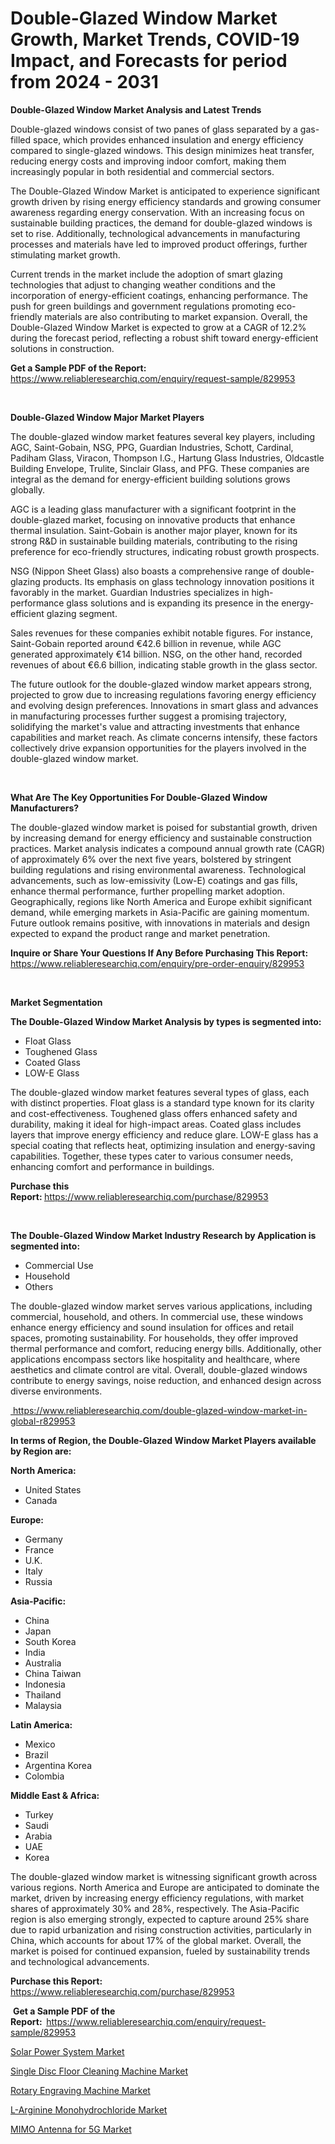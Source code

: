 <p><h1>Double-Glazed Window Market Growth, Market Trends, COVID-19 Impact, and Forecasts for period from 2024 - 2031</h1></p><p><strong>Double-Glazed Window Market Analysis and Latest Trends</strong></p>
<p><p>Double-glazed windows consist of two panes of glass separated by a gas-filled space, which provides enhanced insulation and energy efficiency compared to single-glazed windows. This design minimizes heat transfer, reducing energy costs and improving indoor comfort, making them increasingly popular in both residential and commercial sectors.</p><p>The Double-Glazed Window Market is anticipated to experience significant growth driven by rising energy efficiency standards and growing consumer awareness regarding energy conservation. With an increasing focus on sustainable building practices, the demand for double-glazed windows is set to rise. Additionally, technological advancements in manufacturing processes and materials have led to improved product offerings, further stimulating market growth.</p><p>Current trends in the market include the adoption of smart glazing technologies that adjust to changing weather conditions and the incorporation of energy-efficient coatings, enhancing performance. The push for green buildings and government regulations promoting eco-friendly materials are also contributing to market expansion. Overall, the Double-Glazed Window Market is expected to grow at a CAGR of 12.2% during the forecast period, reflecting a robust shift toward energy-efficient solutions in construction.</p></p>
<p><strong>Get a Sample PDF of the Report:&nbsp;</strong> <a href="https://www.reliableresearchiq.com/enquiry/request-sample/829953?utm_campaign=1087&utm_medium=2&utm_source=Github&utm_content=ia&utm_term=18122024&utm_id=double-glazed-window">https://www.reliableresearchiq.com/enquiry/request-sample/829953</a></p>
<p>&nbsp;</p>
<p><strong>Double-Glazed Window Major Market Players</strong></p>
<p><p>The double-glazed window market features several key players, including AGC, Saint-Gobain, NSG, PPG, Guardian Industries, Schott, Cardinal, Padiham Glass, Viracon, Thompson I.G., Hartung Glass Industries, Oldcastle Building Envelope, Trulite, Sinclair Glass, and PFG. These companies are integral as the demand for energy-efficient building solutions grows globally.</p><p>AGC is a leading glass manufacturer with a significant footprint in the double-glazed market, focusing on innovative products that enhance thermal insulation. Saint-Gobain is another major player, known for its strong R&D in sustainable building materials, contributing to the rising preference for eco-friendly structures, indicating robust growth prospects.</p><p>NSG (Nippon Sheet Glass) also boasts a comprehensive range of double-glazing products. Its emphasis on glass technology innovation positions it favorably in the market. Guardian Industries specializes in high-performance glass solutions and is expanding its presence in the energy-efficient glazing segment.</p><p>Sales revenues for these companies exhibit notable figures. For instance, Saint-Gobain reported around €42.6 billion in revenue, while AGC generated approximately €14 billion. NSG, on the other hand, recorded revenues of about €6.6 billion, indicating stable growth in the glass sector.</p><p>The future outlook for the double-glazed window market appears strong, projected to grow due to increasing regulations favoring energy efficiency and evolving design preferences. Innovations in smart glass and advances in manufacturing processes further suggest a promising trajectory, solidifying the market's value and attracting investments that enhance capabilities and market reach. As climate concerns intensify, these factors collectively drive expansion opportunities for the players involved in the double-glazed window market.</p></p>
<p>&nbsp;</p>
<p><strong>What Are The Key Opportunities For Double-Glazed Window Manufacturers?</strong></p>
<p><p>The double-glazed window market is poised for substantial growth, driven by increasing demand for energy efficiency and sustainable construction practices. Market analysis indicates a compound annual growth rate (CAGR) of approximately 6% over the next five years, bolstered by stringent building regulations and rising environmental awareness. Technological advancements, such as low-emissivity (Low-E) coatings and gas fills, enhance thermal performance, further propelling market adoption. Geographically, regions like North America and Europe exhibit significant demand, while emerging markets in Asia-Pacific are gaining momentum. Future outlook remains positive, with innovations in materials and design expected to expand the product range and market penetration.</p></p>
<p><strong>Inquire or Share Your Questions If Any Before Purchasing This Report:</strong> <a href="https://www.reliableresearchiq.com/enquiry/pre-order-enquiry/829953?utm_campaign=1087&utm_medium=2&utm_source=Github&utm_content=ia&utm_term=18122024&utm_id=double-glazed-window">https://www.reliableresearchiq.com/enquiry/pre-order-enquiry/829953</a></p>
<p>&nbsp;</p>
<p><strong>Market Segmentation</strong></p>
<p><strong>The Double-Glazed Window Market Analysis by types is segmented into:</strong></p>
<p><ul><li>Float Glass</li><li>Toughened Glass</li><li>Coated Glass</li><li>LOW-E Glass</li></ul></p>
<p><p>The double-glazed window market features several types of glass, each with distinct properties. Float glass is a standard type known for its clarity and cost-effectiveness. Toughened glass offers enhanced safety and durability, making it ideal for high-impact areas. Coated glass includes layers that improve energy efficiency and reduce glare. LOW-E glass has a special coating that reflects heat, optimizing insulation and energy-saving capabilities. Together, these types cater to various consumer needs, enhancing comfort and performance in buildings.</p></p>
<p><strong>Purchase this Report:&nbsp;</strong><a href="https://www.reliableresearchiq.com/purchase/829953?utm_campaign=1087&utm_medium=2&utm_source=Github&utm_content=ia&utm_term=18122024&utm_id=double-glazed-window">https://www.reliableresearchiq.com/purchase/829953</a></p>
<p>&nbsp;</p>
<p><strong>The Double-Glazed Window Market Industry Research by Application is segmented into:</strong></p>
<p><ul><li>Commercial Use</li><li>Household</li><li>Others</li></ul></p>
<p><p>The double-glazed window market serves various applications, including commercial, household, and others. In commercial use, these windows enhance energy efficiency and sound insulation for offices and retail spaces, promoting sustainability. For households, they offer improved thermal performance and comfort, reducing energy bills. Additionally, other applications encompass sectors like hospitality and healthcare, where aesthetics and climate control are vital. Overall, double-glazed windows contribute to energy savings, noise reduction, and enhanced design across diverse environments.</p></p>
<p><a href="https://www.reliableresearchiq.com/double-glazed-window-market-in-global-r829953?utm_campaign=1087&utm_medium=2&utm_source=Github&utm_content=ia&utm_term=18122024&utm_id=double-glazed-window">&nbsp;https://www.reliableresearchiq.com/double-glazed-window-market-in-global-r829953</a></p>
<p><strong>In terms of Region, the Double-Glazed Window Market Players available by Region are:</strong></p>
<p>
    <p> <strong> North America: </strong>
        <ul>
            <li>United States</li>
            <li>Canada</li>
        </ul>
        </p> 
    <p> <strong> Europe: </strong>
        <ul>
            <li>Germany</li>
            <li>France</li>
            <li>U.K.</li>
            <li>Italy</li>
            <li>Russia</li>
        </ul>
        </p> 
    <p> <strong> Asia-Pacific: </strong>
        <ul>
            <li>China</li>
            <li>Japan</li>
            <li>South Korea</li>
            <li>India</li>
            <li>Australia</li>
            <li>China Taiwan</li>
            <li>Indonesia</li>
            <li>Thailand</li>
            <li>Malaysia</li>
        </ul>
        </p> 
    <p> <strong> Latin America: </strong>
        <ul>
            <li>Mexico</li>
            <li>Brazil</li>
            <li>Argentina Korea</li>
            <li>Colombia</li>
        </ul>
        </p> 
    <p> <strong> Middle East & Africa: </strong>
        <ul>
            <li>Turkey</li>
            <li>Saudi</li>
            <li>Arabia</li>
            <li>UAE</li>
            <li>Korea</li>
        </ul>
    </p>
    </p>
<p><p>The double-glazed window market is witnessing significant growth across various regions. North America and Europe are anticipated to dominate the market, driven by increasing energy efficiency regulations, with market shares of approximately 30% and 28%, respectively. The Asia-Pacific region is also emerging strongly, expected to capture around 25% share due to rapid urbanization and rising construction activities, particularly in China, which accounts for about 17% of the global market. Overall, the market is poised for continued expansion, fueled by sustainability trends and technological advancements.</p></p>
<p><strong>Purchase this Report: </strong><a href="https://www.reliableresearchiq.com/purchase/829953?utm_campaign=1087&utm_medium=2&utm_source=Github&utm_content=ia&utm_term=18122024&utm_id=double-glazed-window">https://www.reliableresearchiq.com/purchase/829953</a></p>
<p>&nbsp;<strong>Get a Sample PDF of the Report:&nbsp;&nbsp;</strong><a href="https://www.reliableresearchiq.com/enquiry/request-sample/829953?utm_campaign=1087&utm_medium=2&utm_source=Github&utm_content=ia&utm_term=18122024&utm_id=double-glazed-window">https://www.reliableresearchiq.com/enquiry/request-sample/829953</a></p>
<p><strong></strong></p>
<p><p><a href="https://www.linkedin.com/pulse/forecasting-trends-solar-power-system-market-sales-revenue-mpg8e?utm_campaign=1087&utm_medium=2&utm_source=Github&utm_content=ia&utm_term=18122024&utm_id=double-glazed-window">Solar Power System Market</a></p><p><a href="https://www.linkedin.com/pulse/single-disc-floor-cleaning-machine-market-innovations-trends-n7u4f?utm_campaign=1087&utm_medium=2&utm_source=Github&utm_content=ia&utm_term=18122024&utm_id=double-glazed-window">Single Disc Floor Cleaning Machine Market</a></p><p><a href="https://www.linkedin.com/pulse/analysis-forecast-growing-demand-rotary-engraving-machine-r5p1f?utm_campaign=1087&utm_medium=2&utm_source=Github&utm_content=ia&utm_term=18122024&utm_id=double-glazed-window">Rotary Engraving Machine Market</a></p><p><a href="https://github.com/ulyssacrayne00231/Market-Research-Report-List-1/blob/main/l-arginine-monohydrochloride-market.md?utm_campaign=1087&utm_medium=2&utm_source=Github&utm_content=ia&utm_term=18122024&utm_id=double-glazed-window">L-Arginine Monohydrochloride Market</a></p><p><a href="https://www.linkedin.com/pulse/future-mimo-antenna-5g-latest-trends-development-expected-879ue?utm_campaign=1087&utm_medium=2&utm_source=Github&utm_content=ia&utm_term=18122024&utm_id=double-glazed-window">MIMO Antenna for 5G Market</a></p></p>